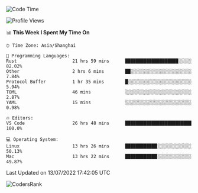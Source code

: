 <!--START_SECTION:waka-->
![Code Time](http://img.shields.io/badge/Code%20Time-1%2C495%20hrs%204%20mins-blue)

![Profile Views](http://img.shields.io/badge/Profile%20Views-18-blue)

📊 **This Week I Spent My Time On** 

```text
⌚︎ Time Zone: Asia/Shanghai

💬 Programming Languages: 
Rust                     21 hrs 59 mins      ████████████████████░░░░░   82.02% 
Other                    2 hrs 6 mins        ██░░░░░░░░░░░░░░░░░░░░░░░   7.84% 
Protocol Buffer          1 hr 35 mins        █░░░░░░░░░░░░░░░░░░░░░░░░   5.94% 
TOML                     46 mins             ░░░░░░░░░░░░░░░░░░░░░░░░░   2.87% 
YAML                     15 mins             ░░░░░░░░░░░░░░░░░░░░░░░░░   0.98%

🔥 Editors: 
VS Code                  26 hrs 48 mins      █████████████████████████   100.0%

💻 Operating System: 
Linux                    13 hrs 26 mins      ████████████░░░░░░░░░░░░░   50.13% 
Mac                      13 hrs 22 mins      ████████████░░░░░░░░░░░░░   49.87%

```


 Last Updated on 13/07/2022 17:42:05 UTC
<!--END_SECTION:waka-->

![CodersRank](https://cr-skills-chart-widget.azurewebsites.net/api/api?username=BugenZhao&padding=16&tooltip=true&branding=false&sort-by-score=true&skills=Rust%2C%20Swift%2C%20C%2C%20TypeScript%2C%20Java%2C%20Go%2C%20Dart%2C%20C%2B%2B%2C%20Python%2C%20Assembly%2C%20Shell%2C%20Kotlin)
